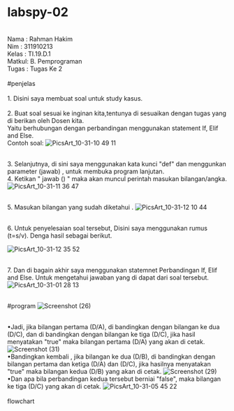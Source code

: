 # labspy-02
<br/> Nama  : Rahman Hakim
<br/> Nim   : 311910213
<br/> Kelas : TI.19.D.1
<br/> Matkul: B. Pemprograman
<br/> Tugas : Tugas Ke 2
<br/>
<br/> #penjelas
<br/> 
<br/> 1. Disini saya membuat soal untuk study kasus.  
<br/> 2. Buat soal sesuai ke inginan kita,tentunya di sesuaikan dengan tugas yang di berikan oleh Dosen kita.
<br/>    Yaitu berhubungan dengan perbandingan menggunakan statement If, Elif and Else. 
<br/>    Contoh soal:
![PicsArt_10-31-10 49 11](https://user-images.githubusercontent.com/57000408/67919164-d2824480-fbd1-11e9-9b55-b79b8455de07.jpg)

<br/> 3. Selanjutnya,  di sini saya menggunakan kata kunci "def" dan menggunkan parameter (jawab) , untuk membuka  program lanjutan.
<br/> 4. Ketikan " jawab () " maka akan muncul perintah masukan bilangan/angka.
![PicsArt_10-31-11 36 47](https://user-images.githubusercontent.com/57000408/67919420-d2367900-fbd2-11e9-9ba4-58d2f0abfa1d.jpg)

<br/> 5. Masukan bilangan yang sudah diketahui .
![PicsArt_10-31-12 10 44](https://user-images.githubusercontent.com/57000408/67920638-8afeb700-fbd7-11e9-9692-384bf6c18c55.jpg)

<br/> 6. Untuk penyelesaian soal tersebut, Disini saya menggunakan rumus (t=s/v). Denga hasil sebagai berikut. 

![PicsArt_10-31-12 35 52](https://user-images.githubusercontent.com/57000408/67921747-54c33680-fbdb-11e9-8342-ac52b7b6800e.jpg)

<br/> 7. Dan di bagain akhir saya menggunakan statemnet Perbandingan If, Elif and Else. Untuk mengetahui jawaban yang di dapat dari soal tersebut. <br/>
![PicsArt_10-31-01 28 13](https://user-images.githubusercontent.com/57000408/67924211-94d9e780-fbe2-11e9-82b4-903c98220e16.png)

<br/> #program
![Screenshot (26)](https://user-images.githubusercontent.com/57000408/67938734-a92ddc80-fc02-11e9-9f18-d17b627fda51.png)

<br/> •Jadi, jika bilangan pertama (D/A), di bandingkan dengan bilangan ke dua (D/C), dan di bandingkan dengan bilangan ke tiga (D/C), jika hasil menyatakan "true" maka bilangan pertama (D/A) yang akan di cetak.
 ![Screenshot (31)](https://user-images.githubusercontent.com/57000408/67945300-2c562f00-fc11-11e9-858a-a1c14ff45443.png)
<br/> •Bandingkan kembali , jika bilangan ke dua (D/B), di bandingkan dengan bilangan pertama dan ketiga (D/A) dan (D/C), jika hasilnya menyatakan "true" maka bilangan kedua (D/B) yang akan di cetak. 
![Screenshot (29)](https://user-images.githubusercontent.com/57000408/67939392-08402100-fc04-11e9-8e3d-34ca1b2068f3.png)
<br/> •Dan apa bila perbandingan kedua tersebut berniai "false", maka bilangan ke tiga (D/C) yang akan di cetak. 
![PicsArt_10-31-05 45 22](https://user-images.githubusercontent.com/57000408/67942479-80114a00-fc0a-11e9-8e42-d832be5e9c88.png)
<br/>
<br/>flowchart


